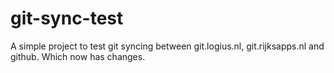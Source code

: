 # git-sync-test

A simple project to test git syncing between git.logius.nl, git.rijksapps.nl and github. Which now has changes.